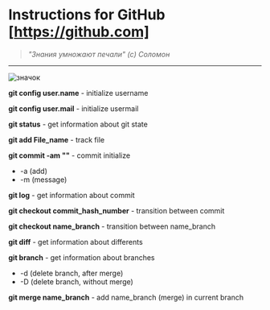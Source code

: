# Instructions for GitHub [https://github.com]


>*"Знания умножают печали" (с) Соломон*
* * * 
![значок](https://w7.pngwing.com/pngs/628/559/png-transparent-github-computer-icons-github-cdr-cat-like-mammal-carnivoran.png)

**git config user.name** - initialize username

**git config user.mail** - initialize usermail

**git status** - get information about git state

**git add File_name** - track file

**git 
commit -am ""** - commit initialize
* -a (add)
* -m (message)

**git log** - get information about commit

**git checkout commit_hash_number** - transition between commit

**git checkout name_branch** - transition between name_branch

**git diff** - get information about differents

**git branch** - get information about branches
* -d (delete branch, after merge)
* -D (delete branch, without merge)

**git merge name_branch** - add name_branch (merge) in current branch
